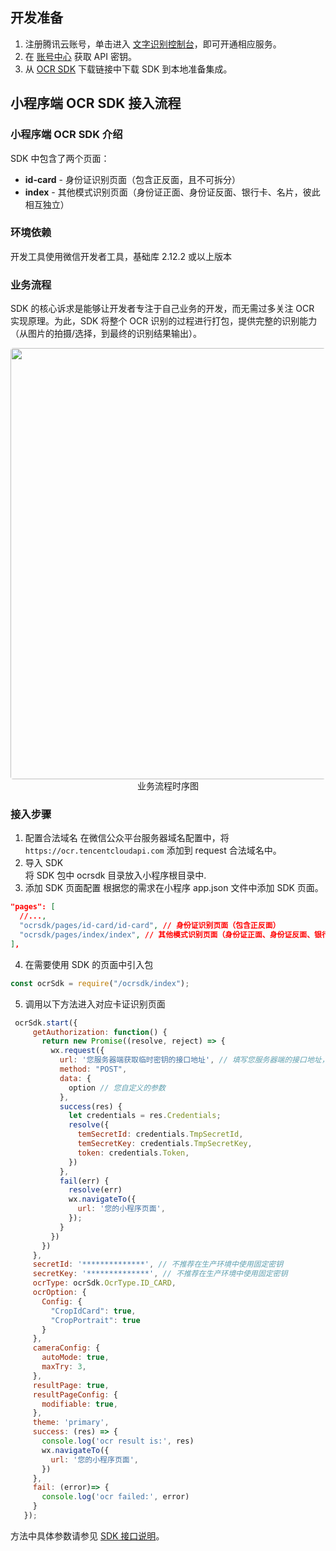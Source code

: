 ## 开发准备

1. 注册腾讯云账号，单击进入 [文字识别控制台](https://console.cloud.tencent.com/ocr/general)，即可开通相应服务。
2. 在 [账号中心](https://console.cloud.tencent.com/cam/capi) 获取 API 密钥。
3. 从 [OCR SDK](https://console.cloud.tencent.com/ocr/download) 下载链接中下载 SDK 到本地准备集成。

    

## 小程序端 OCR SDK 接入流程

### 小程序端 OCR SDK 介绍

SDK 中包含了两个页面：
- **id-card** - 身份证识别页面（包含正反面，且不可拆分）
- **index** - 其他模式识别页面（身份证正面、身份证反面、银行卡、名片，彼此相互独立）

### 环境依赖

开发工具使用微信开发者工具，基础库 2.12.2 或以上版本

### 业务流程

SDK 的核心诉求是能够让开发者专注于自己业务的开发，而无需过多关注 OCR 实现原理。为此，SDK 将整个 OCR 识别的过程进行打包，提供完整的识别能力（从图片的拍摄/选择，到最终的识别结果输出）。

<center>
    <img style="border-radius: 0.3125em;width: 690px" 
    src="https://main.qcloudimg.com/raw/33e4c9046b9869fa5120013282c8d7be.jpg">
    <br>
    <div>业务流程时序图</div>
</center>

### 接入步骤

1. 配置合法域名
在微信公众平台服务器域名配置中，将 `https://ocr.tencentcloudapi.com` 添加到 request 合法域名中。
2. 导入 SDK    
将 SDK 包中 ocrsdk 目录放入小程序根目录中.       
3. 添加 SDK 页面配置
根据您的需求在小程序 app.json 文件中添加 SDK 页面。
```json
"pages": [
  //...,
  "ocrsdk/pages/id-card/id-card", // 身份证识别页面（包含正反面）
  "ocrsdk/pages/index/index", // 其他模式识别页面（身份证正面、身份证反面、银行卡、名片，彼此相互独立）
],
```

4. 在需要使用 SDK 的页面中引入包
```javascript
const ocrSdk = require("/ocrsdk/index");
```
5. 调用以下方法进入对应卡证识别页面
```javascript
 ocrSdk.start({
     getAuthorization: function() {
       return new Promise((resolve, reject) => {
         wx.request({
           url: '您服务器端获取临时密钥的接口地址', // 填写您服务器端的接口地址，获取临时密钥
           method: "POST",
           data: {
             option // 您自定义的参数
           },
           success(res) {
             let credentials = res.Credentials;
             resolve({
               temSecretId: credentials.TmpSecretId,
               temSecretKey: credentials.TmpSecretKey,
               token: credentials.Token,
             })
           },
           fail(err) {
             resolve(err)
             wx.navigateTo({
               url: '您的小程序页面',
             });
           }
         })
       })
     },
     secretId: '**************', // 不推荐在生产环境中使用固定密钥
     secretKey: '**************', // 不推荐在生产环境中使用固定密钥
     ocrType: ocrSdk.OcrType.ID_CARD,
     ocrOption: {
       Config: {
         "CropIdCard": true,
         "CropPortrait": true
       }
     },
     cameraConfig: {
       autoMode: true,
       maxTry: 3,
     },
     resultPage: true,
     resultPageConfig: {
       modifiable: true,
     },
     theme: 'primary',
     success: (res) => {
       console.log('ocr result is:', res)
       wx.navigateTo({
         url: '您的小程序页面',
       })
     },
     fail: (error)=> {
       console.log('ocr failed:', error)
     }
   });
```
方法中具体参数请参见 [SDK 接口说明](https://cloud.tencent.com/document/product/866/49461)。
